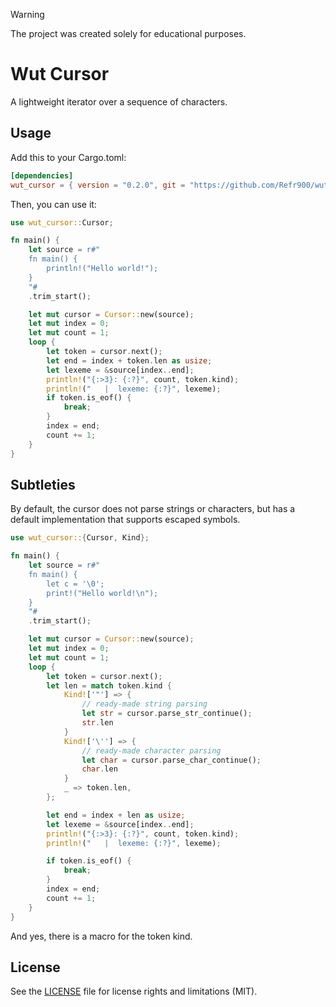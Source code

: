 > [!WARNING]
> The project was created solely for educational purposes.

# Wut Cursor

A lightweight iterator over a sequence of characters.

## Usage

Add this to your Cargo.toml:

```toml
[dependencies]
wut_cursor = { version = "0.2.0", git = "https://github.com/Refr900/wut_cursor.git"}
```

Then, you can use it:

```rust
use wut_cursor::Cursor;

fn main() {
    let source = r#"
    fn main() {
        println!("Hello world!");
    }
    "#
    .trim_start();

    let mut cursor = Cursor::new(source);
    let mut index = 0;
    let mut count = 1;
    loop {
        let token = cursor.next();
        let end = index + token.len as usize;
        let lexeme = &source[index..end];
        println!("{:>3}: {:?}", count, token.kind);
        println!("   |  lexeme: {:?}", lexeme);
        if token.is_eof() {
            break;
        }
        index = end;
        count += 1;
    }
}


```

## Subtleties

By default, the cursor does not parse strings or characters, but has a default implementation that supports escaped symbols.

```rust
use wut_cursor::{Cursor, Kind};

fn main() {
    let source = r#"
    fn main() {
        let c = '\0';
        print!("Hello world!\n");
    }
    "#
    .trim_start();

    let mut cursor = Cursor::new(source);
    let mut index = 0;
    let mut count = 1;
    loop {
        let token = cursor.next();
        let len = match token.kind {
            Kind!['"'] => {
                // ready-made string parsing
                let str = cursor.parse_str_continue();
                str.len
            }
            Kind!['\''] => {
                // ready-made character parsing
                let char = cursor.parse_char_continue();
                char.len
            }
            _ => token.len,
        };

        let end = index + len as usize;
        let lexeme = &source[index..end];
        println!("{:>3}: {:?}", count, token.kind);
        println!("   |  lexeme: {:?}", lexeme);

        if token.is_eof() {
            break;
        }
        index = end;
        count += 1;
    }
}
```

And yes, there is a macro for the token kind.

## License

See the [LICENSE](LICENSE) file for license rights and limitations (MIT).
